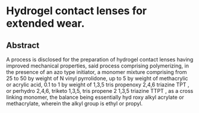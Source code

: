# Hydrogel contact lenses for extended wear.

## Abstract
A process is disclosed for the preparation of hydrogel contact lenses having improved mechanical properties, said process comprising polymerizing, in the presence of an azo type initiator, a monomer mixture comprising from 25 to 50 by weight of N vinyl pyrrolidone, up to 5 by weight of methacrylic or acrylic acid, 0.1 to 1 by weight of 1,3,5 tris propenoxy 2,4,6 triazine TPT , or perhydro 2,4,6, triketo 1,3,5, tris propene 2 1,3,5 triazine TTPT , as a cross linking monomer, the balance being essentially hyd roxy alkyl acrylate or methacrylate, wherein the alkyl group is ethyl or propyl.